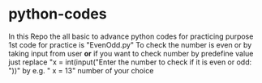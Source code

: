 # python-codes
In this Repo the all basic to advance python codes for practicing purpose 
1st code for practice is "EvenOdd.py"
To check the number is even or by taking input from user **or** if you want to check number by predefine value just replace 
"x = int(input("Enter the number to check if it is even or odd: "))" by e.g. " x = 13" number of your choice
